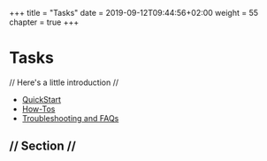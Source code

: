 +++
title = "Tasks"
date = 2019-09-12T09:44:56+02:00
weight = 55
chapter = true
+++

# Tasks

// Here's a little introduction //

- [QuickStart]()
- [How-Tos]()
- [Troubleshooting and FAQs]()

## // Section //
